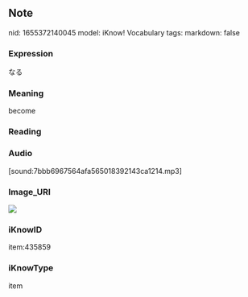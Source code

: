 ## Note
nid: 1655372140045
model: iKnow! Vocabulary
tags: 
markdown: false

### Expression
なる

### Meaning
become

### Reading


### Audio
[sound:7bbb6967564afa565018392143ca1214.mp3]

### Image_URI
<img src="a50848cb014da767611ecde8e68e8b63.jpg">

### iKnowID
item:435859

### iKnowType
item
